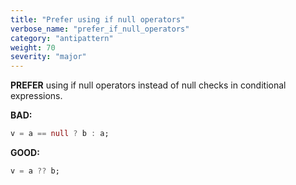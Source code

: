 ```yaml
---
title: "Prefer using if null operators"
verbose_name: "prefer_if_null_operators"
category: "antipattern"
weight: 70
severity: "major"
---
```

**PREFER** using if null operators instead of null checks in conditional
expressions.

**BAD:**
```dart
v = a == null ? b : a;
```

**GOOD:**
```dart
v = a ?? b;
```


